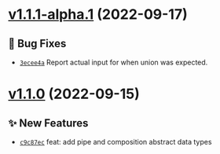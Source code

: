# [v1.1.1-alpha.1](https://github.com/aaditmshah/typecraft/compare/v1.1.0...v1.1.1-alpha.1) (2022-09-17)

## 🐛 Bug Fixes

- [`3ecee4a`](https://github.com/aaditmshah/typecraft/commit/3ecee4a) Report actual input for when union was expected.

# [v1.1.0](https://github.com/aaditmshah/typecraft/compare/v1.0.0...v1.1.0) (2022-09-15)

## ✨ New Features

- [`c9c87ec`](https://github.com/aaditmshah/typecraft/commit/c9c87ec) feat: add pipe and composition abstract data types
